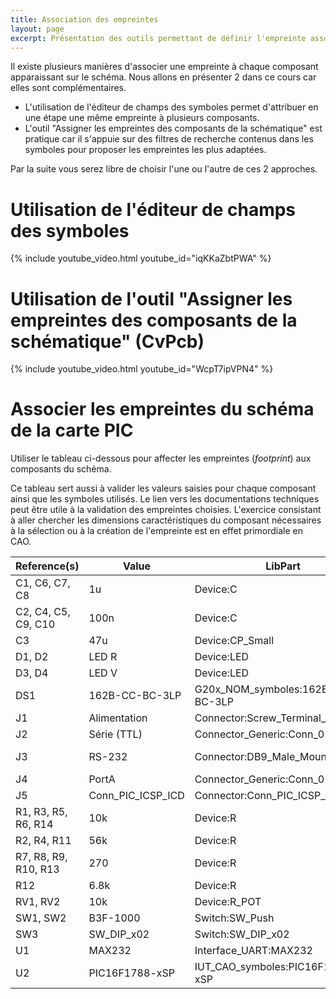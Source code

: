 ```yaml
---
title: Association des empreintes
layout: page
excerpt: Présentation des outils permettant de définir l'empreinte associée à chaque symbole
---
```


Il existe plusieurs manières d'associer une empreinte à chaque composant apparaissant sur le schéma. Nous allons en présenter 2 dans ce cours car elles sont complémentaires.

* L'utilisation de l'éditeur de champs des symboles permet d'attribuer en une étape une même empreinte à plusieurs composants.
* L'outil "Assigner les empreintes des composants de la schématique" est pratique car il s'appuie sur des filtres de recherche contenus dans les symboles pour proposer les empreintes les plus adaptées.
  
Par la suite vous serez libre de choisir l'une ou l'autre de ces 2 approches.


# Utilisation de l'éditeur de champs des symboles

{% include youtube_video.html youtube_id="iqKKaZbtPWA" %}

# Utilisation de l'outil "Assigner les empreintes des composants de la schématique" (CvPcb)

{% include youtube_video.html youtube_id="WcpT7ipVPN4" %}

# Associer les empreintes du schéma de la carte PIC

Utiliser le tableau ci-dessous pour affecter les empreintes (*footprint*) aux composants du schéma.

Ce tableau sert aussi à valider les valeurs saisies pour chaque composant ainsi que les symboles utilisés.
Le lien vers les documentations techniques peut être utile à la validation des empreintes choisies.
L'exercice consistant à aller chercher les dimensions caractéristiques du composant nécessaires à la sélection ou à la création de l'empreinte est en effet primordiale en CAO.

| Reference(s)         | Value             | LibPart                          | Footprint                                                                                                   | Référence fabricant                                                                                           |
| -------------------- | ----------------- | -------------------------------- | ----------------------------------------------------------------------------------------------------------- | ------------------------------------------------------------------------------------------------------------- |
| C1, C6, C7, C8       | 1u                | Device:C                         | IUT_CAO_empreintes:C_Radial_D5.0mm_H11.0mm_P2.00mm                                                          | [MCNP35V105M5X11](https://fr.farnell.com/multicomp/mcnp35v105m5x11/condensateur-1-f-35v-20/dp/1236666)        |
| C2, C4, C5, C9, C10  | 100n              | Device:C                         | IUT_CAO_empreintes:C_Disc_D4.7mm_W2.5mm_P5.00mm                                                             | [K104K15X7RF53H5](http://www.farnell.com/datasheets/2243519.pdf)                                              |
| C3                   | 47u               | Device:CP_Small                  | IUT_CAO_empreintes:CP_Radial_D6.3mm_P2.50mm                                                                 | [ECA-1HHG470](http://industrial.panasonic.com/cdbs/www-data/pdf/RDF0000/ABA0000C1215.pdf)                     |
| D1, D2               | LED R             | Device:LED                       | IUT_CAO_empreintes:LED_D5.0mm                                                                               | [MCL053PD](http://www.farnell.com/datasheets/2861525.pdf)                                                     |
| D3, D4               | LED V             | Device:LED                       | IUT_CAO_empreintes:LED_D5.0mm                                                                               | [MCL053GD](http://www.farnell.com/datasheets/2861527.pdf)                                                     |
| DS1                  | 162B-CC-BC-3LP    | G20x_NOM_symboles:162B-CC-BC-3LP | IUT_CAO_empreintes:162B                                                                                     | [162B-CC-BC-3LP](https://cdn.displaytech-us.com/sites/default/files/display-data-sheet/162B%20series-v21.pdf) |
| J1                   | Alimentation      | Connector:Screw_Terminal_01x02   | G201_NOM_footprints:Bornier_1x02_L10mm_W7.5mm_P5mm                                                          | [KRM 02](http://www.farnell.com/datasheets/2047458.pdf)                                                       |
| J2                   | Série (TTL)       | Connector_Generic:Conn_01x06     | IUT_CAO_empreintes:PinHeader_1x06_P2.54mm_Vertical                                                          | [2211S-06G](http://www.farnell.com/datasheets/1518407.pdf)                                                    |
| J3                   | RS-232            | Connector:DB9_Male_MountingHoles | IUT_CAO_empreintes:DSUB-9_Male_Horizontal_P2.77x2.84mm_EdgePinOffset7.70mm_Housed_MountingHolesOffset9.12mm | [5504F1-09P-02A-03](http://www.farnell.com/datasheets/1850778.pdf)                                            |
| J4                   | PortA             | Connector_Generic:Conn_01x08     | IUT_CAO_empreintes:PinHeader_1x08_P2.54mm_Vertical                                                          | [2211S-08G](http://www.farnell.com/datasheets/1518407.pdf)                                                    |
| J5                   | Conn_PIC_ICSP_ICD | Connector:Conn_PIC_ICSP_ICD      | IUT_CAO_empreintes:PicKit_4_Snap_1x08_P2.54mm_Vertical                                                      | [2211S-06G](http://www.farnell.com/datasheets/1518407.pdf)                                                    |
| R1, R3, R5, R6, R14  | 10k               | Device:R                         | G201_NOM_footprints:R_Axial_DIN0207_L6.3mm_D2.5mm_P10.16mm_Horizontal                                       | [MCF 0.25W 10K](http://www.farnell.com/datasheets/2861447.pdf)                                                |
| R2, R4, R11          | 56k               | Device:R                         | G201_NOM_footprints:R_Axial_DIN0207_L6.3mm_D2.5mm_P10.16mm_Horizontal                                       | [MCF 0.25W 56K](http://www.farnell.com/datasheets/2861447.pdf)                                                |
| R7, R8, R9, R10, R13 | 270               | Device:R                         | G201_NOM_footprints:R_Axial_DIN0207_L6.3mm_D2.5mm_P10.16mm_Horizontal                                       | [MCF 0.25W 270R](http://www.farnell.com/datasheets/2861447.pdf)                                               |
| R12                  | 6.8k              | Device:R                         | G201_NOM_footprints:R_Axial_DIN0207_L6.3mm_D2.5mm_P10.16mm_Horizontal                                       | [MCF 0.25W 6K8](http://www.farnell.com/datasheets/2861447.pdf)                                                |
| RV1, RV2             | 10k               | Device:R_POT                     | IUT_CAO_empreintes:Potentiometer_Bourns_3306F_Vertical                                                      | [3306F-1-103](http://www.farnell.com/datasheets/1815113.pdf)                                                  |
| SW1, SW2             | B3F-1000          | Switch:SW_Push                   | IUT_CAO_empreintes:SW_TH_Tactile_Omron_B3F-10xx                                                             | [B3F-1000](https://4donline.ihs.com/images/VipMasterIC/IC/OMRN/OMRN-S-A0001309768/OMRN-S-A0001309768-1.pdf)   |
| SW3                  | SW_DIP_x02        | Switch:SW_DIP_x02                | IUT_CAO_empreintes:SW_DIP_SPSTx02_Slide_7.5x7.01mm_W7.62mm_P2.54mm_LowProfile                               | [ADE02A04](https://docs.rs-online.com/c98b/0900766b810b550f.pdf)                                              |
| U1                   | MAX232            | Interface_UART:MAX232            | Package_DIP:DIP-16_W7.62mm_Socket_LongPads                                                                  | [MAX232N](http://www.ti.com/lit/ds/symlink/max232.pdf)                                                        |
| U2                   | PIC16F1788-xSP    | IUT_CAO_symboles:PIC16F1788-xSP  | Package_DIP:DIP-28_W7.62mm_Socket_LongPads                                                                  | [PIC16F1788-I/SP](http://ww1.microchip.com/downloads/en/DeviceDoc/40001675C.pdf)                              |



